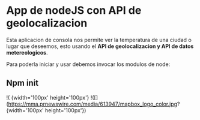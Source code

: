 # App de nodeJS con API de geolocalizacion

Esta aplicacion de consola nos permite ver la temperatura de una ciudad o lugar que deseemos, esto usando el **API de geolocalizacion y API de datos metereologicos**.

Para poderla iniciar y usar debemos invocar los modulos de node:

## Npm init

!([](https://openweathermap.org/themes/openweathermap/assets/img/logo_white_cropped.png) {width='100px' height='100px'}
!([](https://mma.prnewswire.com/media/613947/mapbox_logo_color.jpg? {width='100px' height='100px'})


